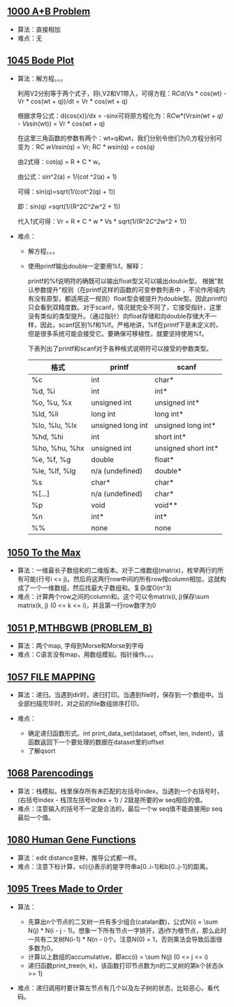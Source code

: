 ## [1000 A+B Problem](1000_A+B_Problem/Solution.c)

* 算法：直接相加
* 难点：无

## [1045 Bode Plot](1045_Bode_Plot/Solution.c)

* 算法：解方程。。。

    利用V2分别等于两个式子，将i,V2和V1带入，可得方程：R*C*d(Vs * cos(wt) - Vr * cos(wt + q))/dt  = Vr * cos(wt + q)

    根据求导公式：d(cos(x))/dx = -sinx可将原方程化为：R*C*w*(Vr*sin(wt + q) - Vs*sin(wt)) = Vr * cos(wt + q)
    
    在这里三角函数的参数有两个：wt+q和wt，我们分别令他们为0,方程分别可变为：R*C *w*Vs*sin(q) = Vr; R*C * w*sin(q) = cos(q)
    
    由2式得：cot(q) = R * C * w。
    
    由公式：sin^2(a) = 1/(cot ^2(a) + 1)
    
    可得：sin(q)=sqrt(1/(cot^2(q) + 1))
    
    即：sin(q) =sqrt(1/(R^2*C^2*w^2 + 1))
    
    代入1式可得：Vr = R * C * w * Vs * sqrt(1/(R^2*C^2*w^2 + 1))

* 难点：

    - 解方程。。。
    - 使用printf输出double一定要用%f。解释：

      printf的%f说明符的确既可以输出float型又可以输出double型。 根据"默认参数提升"规则（在printf这样的函数的可变参数列表中 ，不论作用域内有没有原型，都适用这一规则）float型会被提升为double型。因此printf()只会看到双精度数。对于scanf，情况就完全不同了，它接受指针，这里没有类似的类型提升。（通过指针）向float存储和向double存储大不一样，因此，scanf区别%f和%lf。严格地讲，%lf在printf下是未定义的，但是很多系统可能会接受它。要确保可移植性，就要坚持使用%f。

      下表列出了printf和scanf对于各种格式说明符可以接受的参数类型。
      
      |格式               |printf               |scanf
      |-----------------|---------------------|-----------------------|
      |%c               |  int                |  char*                |
      |%d, %i           |  int                |  int*                 |
      |%o, %u, %x       |  unsigned int       |  unsigned int*        |
      |%ld, %li         |  long int           |  long int*            |
      |%lo, %lu, %lx    |  unsigned long int  |  unsigned long int*   |
      |%hd, %hi         |  int                |  short int*           |
      |%ho, %hu, %hx    |  unsigned int       |  unsigned short int*  |
      |%e, %f, %g       |  double             |  float*               |
      |%le, %lf, %lg    |  n/a (undefined)    |  double*              |
      |%s               |  char*              |  char*                |
      |%[...]           |  n/a (undefined)    |  char*                |
      |%p               |  void               |  void**               | 
      |%n               |  int*               |  int*                 |
      |%%               |  none               |  none                 |

## [1050 To the Max](1050_To_the_Max/Solution.c)

* 算法：一维最长子数组和的二维版本。对于二维数组(matrix)，枚举两行的所有可能(行号i <= j)。然后将这两行row中间的所有row按column相加，这就构成了一个一维数组，然后找最大子数组和。复杂度O(n^3)
* 难点：计算两个row之间的column和。这个可以令matrix(i, j)保存\sum matrix(k, j) (0 <= k <= i)，并且第一行row数字为0

## [1051 P,MTHBGWB (PROBLEM_B)](1051_P,MTHBGWB/Solution.c)

* 算法：两个map, 字母到Morse和Morse到字母
* 难点：C语言没有map，用数组模拟。指针操作。。。

## [1057 FILE MAPPING](1057_FILE_MAPPING/Solution.c)

* 算法：递归。当遇到dir时，递归打印。当遇到file时，保存到一个数组中。当全部扫描完毕时，对之前的file数组排序打印。
* 难点：

    - 确定递归函数形式。int print_data_set(dataset, offset, len, indent)，该函数返回下一个要处理的数据在dataset里的offset
    - 了解qsort

## [1068 Parencodings](1068_Parencodings/Solution.c)

* 算法：栈模拟。栈里保存所有未匹配的左括号index，当遇到一个右括号时，(右括号index - 栈顶左括号index + 1) / 2就是所要的w seq相应的值。
* 难点：注意输入的括号不一定是合法的，最后一个w seq值不能直接用p seq最后一个值。

## [1080 Human Gene Functions](1080_Human_Gene_Functions/Solution.c)

* 算法：edit distance变种，推导公式都一样。
* 难点：注意下标计算，s(i)(j)表示的是字符串a[0..i-1]和b[0..j-1]的距离。

## [1095 Trees Made to Order](1095_Trees_Made_to_Order/Solution.c)

* 算法：

    - 先算出n个节点的二叉树一共有多少组合(catalan数)，公式N(i) = \sum N(j) * N(i - j - 1)。想象一下所有节点一字排开，选i作为根节点，那么此时一共有二叉树N(i-1) * N(n - i)个。注意N(0) = 1，否则乘法会导致后面很多数为0。
    - 计算以上数组的accumulative，即acc(i) = \sum N(j) (0 <= j <= i)
    - 递归函数print_tree(n, k)，该函数打印节点数为n的二叉树的第k个状态(k >= 1)

* 难点：递归调用时要计算左节点有几个以及左子树的状态，比较恶心，看代码。

